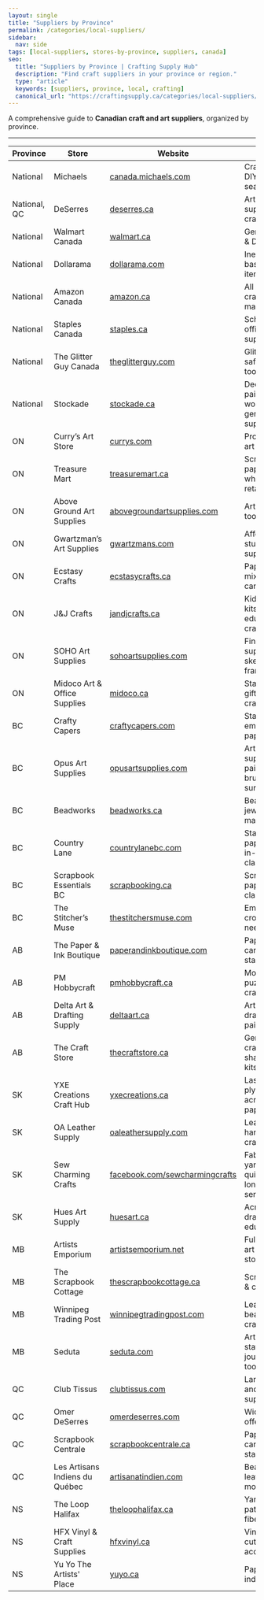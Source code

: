 ```yaml
---
layout: single
title: "Suppliers by Province"
permalink: /categories/local-suppliers/
sidebar:
  nav: side
tags: [local-suppliers, stores-by-province, suppliers, canada]
seo:
  title: "Suppliers by Province | Crafting Supply Hub"
  description: "Find craft suppliers in your province or region."
  type: "article"
  keywords: [suppliers, province, local, crafting]
  canonical_url: "https://craftingsupply.ca/categories/local-suppliers/"
---
```

A comprehensive guide to **Canadian craft and art suppliers**, organized by province.

---

| Province | Store | Website | Focus |
|----------|-------|---------|-------|
| National | Michaels | <a href="https://canada.michaels.com/" target="_blank" rel="noopener nofollow">canada.michaels.com</a> | Crafts, decor, DIY, art, seasonal kits |
| National, QC | DeSerres | <a href="https://www.deserres.ca/" target="_blank" rel="noopener nofollow">deserres.ca</a> | Artist-grade supplies & crafts |
| National | Walmart Canada | <a href="https://www.walmart.ca/" target="_blank" rel="noopener nofollow">walmart.ca</a> | General craft & DIY items |
| National | Dollarama | <a href="https://www.dollarama.com/en-ca/" target="_blank" rel="noopener nofollow">dollarama.com</a> | Inexpensive basic craft items |
| National | Amazon Canada | <a href="https://www.amazon.ca/" target="_blank" rel="noopener nofollow">amazon.ca</a> | All types of craft & art materials |
| National | Staples Canada | <a href="https://www.staples.ca/" target="_blank" rel="noopener nofollow">staples.ca</a> | School and office craft supplies |
| National | The Glitter Guy Canada | <a href="https://www.theglitterguy.com/" target="_blank" rel="noopener nofollow">theglitterguy.com</a> | Glitter, resin-safe sparkle tools |
| National | Stockade | <a href="https://stockade.ca/" target="_blank" rel="noopener nofollow">stockade.ca</a> | Decorative painting, wood crafts, general supplies |
| ON | Curry’s Art Store | <a href="https://www.currys.com/" target="_blank" rel="noopener nofollow">currys.com</a> | Professional art materials |
| ON | Treasure Mart | <a href="https://www.treasuremart.ca/" target="_blank" rel="noopener nofollow">treasuremart.ca</a> | Scrapbooking, paper, wholesale & retail |
| ON | Above Ground Art Supplies | <a href="https://www.abovegroundartsupplies.com/" target="_blank" rel="noopener nofollow">abovegroundartsupplies.com</a> | Artist-grade tools & media |
| ON | Gwartzman’s Art Supplies | <a href="https://www.gwartzmans.com/" target="_blank" rel="noopener nofollow">gwartzmans.com</a> | Affordable student & pro supplies |
| ON | Ecstasy Crafts | <a href="https://ecstasycrafts.ca/" target="_blank" rel="noopener nofollow">ecstasycrafts.ca</a> | Paper crafts, mixed media, cardmaking |
| ON | J&J Crafts | <a href="https://jandjcrafts.ca/" target="_blank" rel="noopener nofollow">jandjcrafts.ca</a> | Kids crafts, kits, educational crafts |
| ON | SOHO Art Supplies | <a href="https://sohoartsupplies.com/" target="_blank" rel="noopener nofollow">sohoartsupplies.com</a> | Fine art supplies, sketchbooks, framing |
| ON | Midoco Art & Office Supplies | <a href="https://www.midoco.ca/" target="_blank" rel="noopener nofollow">midoco.ca</a> | Stationery, gifts, art and crafts |
| BC | Crafty Capers | <a href="https://www.craftycapers.com/" target="_blank" rel="noopener nofollow">craftycapers.com</a> | Stamps, embossing, paper arts |
| BC | Opus Art Supplies | <a href="https://www.opusartsupplies.com/" target="_blank" rel="noopener nofollow">opusartsupplies.com</a> | Artist-grade supplies, paints, brushes, surfaces |
| BC | Beadworks | <a href="https://beadworks.ca/" target="_blank" rel="noopener nofollow">beadworks.ca</a> | Beads & jewelry-making |
| BC | Country Lane | <a href="https://www.countrylanebc.com/" target="_blank" rel="noopener nofollow">countrylanebc.com</a> | Stamps, paper crafts, in-person classes |
| BC | Scrapbook Essentials BC | <a href="https://scrapbooking.ca/" target="_blank" rel="noopener nofollow">scrapbooking.ca</a> | Scrapbooking, papercraft, classes |
| BC | The Stitcher’s Muse | <a href="https://thestitchersmuse.com/" target="_blank" rel="noopener nofollow">thestitchersmuse.com</a> | Embroidery, cross-stitch, needle arts |
| AB | The Paper & Ink Boutique | <a href="https://www.paperandinkboutique.com/" target="_blank" rel="noopener nofollow">paperandinkboutique.com</a> | Papercrafts, cardmaking, stamping |
| AB | PM Hobbycraft | <a href="https://www.pmhobbycraft.ca/" target="_blank" rel="noopener nofollow">pmhobbycraft.ca</a> | Model kits, puzzles, RC crafts |
| AB | Delta Art & Drafting Supply | <a href="https://www.deltaart.ca/" target="_blank" rel="noopener nofollow">deltaart.ca</a> | Art supplies, drafting, painting |
| AB | The Craft Store | <a href="https://www.thecraftstore.ca/" target="_blank" rel="noopener nofollow">thecraftstore.ca</a> | General crafts, wood shapes, paint kits |
| SK | YXE Creations Craft Hub | <a href="https://yxecreations.ca/" target="_blank">yxecreations.ca</a> | Laser-ready plywood, acrylic, resin, paper |
| SK | OA Leather Supply | <a href="https://oaleathersupply.com/" target="_blank" rel="noopener nofollow">oaleathersupply.com</a> | Leather hides, hardware, crafting tools |
| SK | Sew Charming Crafts | <a href="https://www.facebook.com/sewcharmingcrafts/" target="_blank" rel="noopener nofollow">facebook.com/sewcharmingcrafts</a> | Fabrics, yarns, quilting, longarm services |
| SK | Hues Art Supply | <a href="https://www.huesart.ca/" target="_blank" rel="noopener nofollow">huesart.ca</a> | Acrylics, oil, drawing, art education |
| MB | Artists Emporium | <a href="https://www.artistsemporium.net/" target="_blank" rel="noopener nofollow">artistsemporium.net</a> | Full-service art supply store |
| MB | The Scrapbook Cottage | <a href="https://www.thescrapbookcottage.ca/" target="_blank" rel="noopener nofollow">thescrapbookcottage.ca</a> | Scrapbooking & cardmaking |
| MB | Winnipeg Trading Post | <a href="https://www.winnipegtradingpost.com/" target="_blank" rel="noopener nofollow">winnipegtradingpost.com</a> | Leather, beads, native crafts |
| MB | Seduta | <a href="https://www.seduta.com/" target="_blank" rel="noopener nofollow">seduta.com</a> | Art, stationery, journaling tools |
| QC | Club Tissus | <a href="https://www.clubtissus.com/" target="_blank" rel="noopener nofollow">clubtissus.com</a> | Largest fabric and sewing supply retailer |
| QC | Omer DeSerres | <a href="https://www.omerdeserres.com/" target="_blank" rel="noopener nofollow">omerdeserres.com</a> | Wide art offerings |
| QC | Scrapbook Centrale | <a href="https://www.scrapbookcentrale.ca/" target="_blank" rel="noopener nofollow">scrapbookcentrale.ca</a> | Papercraft, cardmaking, stamping |
| QC | Les Artisans Indiens du Québec | <a href="https://www.artisanatindien.com/" target="_blank" rel="noopener nofollow">artisanatindien.com</a> | Beads, leather, furs, moccasins |
| NS | The Loop Halifax | <a href="https://www.theloophalifax.ca/" target="_blank" rel="noopener nofollow">theloophalifax.ca</a> | Yarn, patterns, fibers |
| NS | HFX Vinyl & Craft Supplies | <a href="https://hfxvinyl.ca/" target="_blank" rel="noopener nofollow">hfxvinyl.ca</a> | Vinyl, HTV, cutters, accessories |
| NS | Yu Yo The Artists' Place | <a href="https://www.yuyo.ca/" target="_blank" rel="noopener nofollow">yuyo.ca</a> | Paper, textile, indie art shop |
